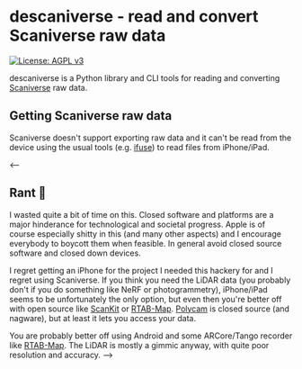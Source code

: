 # descaniverse - read and convert Scaniverse raw data

[![License: AGPL v3](https://img.shields.io/badge/License-AGPL_v3-blue.svg)](https://www.gnu.org/licenses/agpl-3.0) 

descaniverse is a Python library and CLI tools for reading and converting [Scaniverse](https://scaniverse.com/) raw data.

## Getting Scaniverse raw data

Scaniverse doesn't support exporting raw data and it can't be read from the device using the usual
tools (e.g. [ifuse](https://github.com/libimobiledevice/ifuse)) to read files from iPhone/iPad.


<--
 ## Rant 🖕

I wasted quite a bit of time on this. Closed software and platforms are a major hinderance
for technological and societal progress. Apple is of course especially shitty in this (and many other aspects)
and I encourage everybody to boycott them when feasible. In general avoid closed source
software and closed down devices.

I regret getting an iPhone for the project I needed this hackery for and I regret using Scaniverse.
If you think you need the LiDAR data (you probably don't if you do something like NeRF or photogrammetry),
iPhone/iPad seems to be unfortunately the only option, but
even then you're better off with open source like [ScanKit](https://github.com/Kenneth-Schroeder/ScanKit)
or [RTAB-Map](http://introlab.github.io/rtabmap/). [Polycam](https://poly.cam/) is closed source (and nagware),
but at least it lets you access your data.

You are probably better off using Android and some ARCore/Tango recorder like [RTAB-Map](https://github.com/introlab/rtabmap/).
The LiDAR is mostly a gimmic anyway, with quite poor resolution and accuracy.
-->
